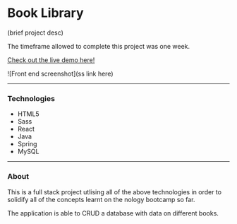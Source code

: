 # Book Library

(brief project desc)

The timeframe allowed to complete this project was one week.

[Check out the live demo here!](https://jasenscode.github.io/books/)

![Front end screenshot](ss link here)
____________
### Technologies

- HTML5
- Sass
- React
- Java
- Spring
- MySQL
_____
### About

This is a full stack project utlising all of the above technologies in order to solidify all of the concepts learnt on the nology bootcamp so far.

The application is able to CRUD a database with data on different books.
